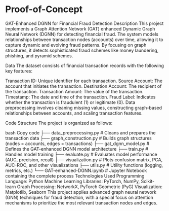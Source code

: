 # Proof-of-Concept

GAT-Enhanced DGNN for Financial Fraud Detection
Description
This project implements a Graph Attention Network (GAT) enhanced Dynamic Graph Neural Network (DGNN) for detecting financial fraud. The system models relationships between transaction nodes (accounts) over time, allowing it to capture dynamic and evolving fraud patterns. By focusing on graph structures, it detects sophisticated fraud schemes like money laundering, phishing, and pyramid schemes.

Data
The dataset consists of financial transaction records with the following key features:

Transaction ID: Unique identifier for each transaction.
Source Account: The account that initiates the transaction.
Destination Account: The recipient of the transaction.
Transaction Amount: The value of the transaction.
Timestamp: The date and time of the transaction.
Fraud Label: Indicates whether the transaction is fraudulent (1) or legitimate (0).
Data preprocessing involves cleaning missing values, constructing graph-based relationships between accounts, and scaling transaction features.

Code Structure
The project is organized as follows:

bash
Copy code
├── data_preprocessing.py     # Cleans and prepares the transaction data
├── graph_construction.py     # Builds graph structures (nodes = accounts, edges = transactions)
├── gat_dgnn_model.py         # Defines the GAT-enhanced DGNN model architecture
├── train.py                  # Handles model training
├── evaluate.py               # Evaluates model performance (AUC, precision, recall)
├── visualization.py          # Plots confusion matrix, PCA, AUC-ROC, and other visualizations
├── utils.py                  # Utility functions (logging, metrics, etc.)
└── GAT-enhanced-DGNN.ipynb   # Jupyter Notebook containing the complete process
Technologies Used
Programming Language: Python
Machine Learning Libraries: PyTorch, NumPy, Scikit-learn
Graph Processing: NetworkX, PyTorch Geometric (PyG)
Visualization: Matplotlib, Seaborn
This project applies advanced graph neural network (GNN) techniques for fraud detection, with a special focus on attention mechanisms to prioritize the most relevant transaction nodes and edges.
